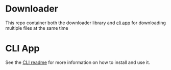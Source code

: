 # Downloader
This repo container both the downloader library and [cli app](cmd) for downloading multiple files at the same time

# CLI App
See the [CLI readme](cmd) for more information on how to install and use it.
